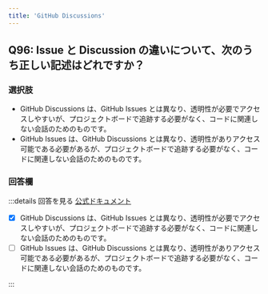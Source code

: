 ```yaml
---
title: 'GitHub Discussions'
---
```


## Q96: Issue と Discussion の違いについて、次のうち正しい記述はどれですか？

### 選択肢

- GitHub Discussions は、GitHub Issues とは異なり、透明性が必要でアクセスしやすいが、プロジェクトボードで追跡する必要がなく、コードに関連しない会話のためのものです。
- GitHub Issues は、GitHub Discussions とは異なり、透明性がありアクセス可能である必要があるが、プロジェクトボードで追跡する必要がなく、コードに関連しない会話のためのものです。

### 回答欄

:::details 回答を見る
[公式ドキュメント](https://docs.github.com/ja/discussions/quickstart)

- [x] GitHub Discussions は、GitHub Issues とは異なり、透明性が必要でアクセスしやすいが、プロジェクトボードで追跡する必要がなく、コードに関連しない会話のためのものです。
- [ ] GitHub Issues は、GitHub Discussions とは異なり、透明性がありアクセス可能である必要があるが、プロジェクトボードで追跡する必要がなく、コードに関連しない会話のためのものです。

:::
